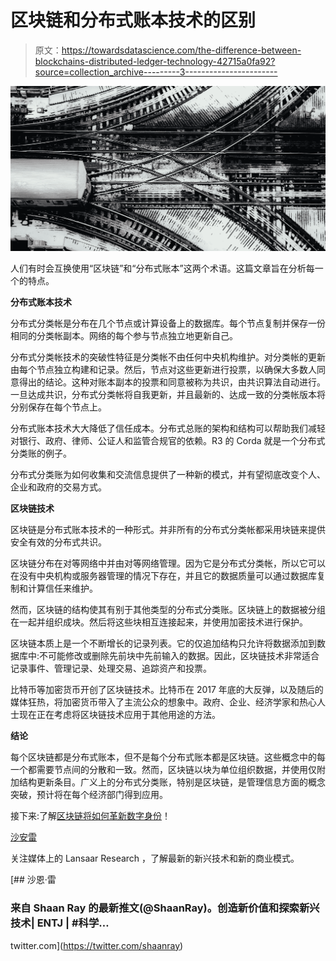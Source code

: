 # 区块链和分布式账本技术的区别

> 原文：<https://towardsdatascience.com/the-difference-between-blockchains-distributed-ledger-technology-42715a0fa92?source=collection_archive---------3----------------------->

![](img/a880f4536fd67a8dc7112c888ff9fc49.png)

人们有时会互换使用“区块链”和“分布式账本”这两个术语。这篇文章旨在分析每一个的特点。

**分布式账本技术**

分布式分类帐是分布在几个节点或计算设备上的数据库。每个节点复制并保存一份相同的分类帐副本。网络的每个参与节点独立地更新自己。

分布式分类帐技术的突破性特征是分类帐不由任何中央机构维护。对分类帐的更新由每个节点独立构建和记录。然后，节点对这些更新进行投票，以确保大多数人同意得出的结论。这种对账本副本的投票和同意被称为共识，由共识算法自动进行。一旦达成共识，分布式分类帐将自我更新，并且最新的、达成一致的分类帐版本将分别保存在每个节点上。

分布式账本技术大大降低了信任成本。分布式总账的架构和结构可以帮助我们减轻对银行、政府、律师、公证人和监管合规官的依赖。R3 的 Corda 就是一个分布式分类账的例子。

分布式分类账为如何收集和交流信息提供了一种新的模式，并有望彻底改变个人、企业和政府的交易方式。

**区块链技术**

区块链是分布式账本技术的一种形式。并非所有的分布式分类帐都采用块链来提供安全有效的分布式共识。

区块链分布在对等网络中并由对等网络管理。因为它是分布式分类帐，所以它可以在没有中央机构或服务器管理的情况下存在，并且它的数据质量可以通过数据库复制和计算信任来维护。

然而，区块链的结构使其有别于其他类型的分布式分类账。区块链上的数据被分组在一起并组织成块。然后将这些块相互连接起来，并使用加密技术进行保护。

区块链本质上是一个不断增长的记录列表。它的仅追加结构只允许将数据添加到数据库中:不可能修改或删除先前块中先前输入的数据。因此，区块链技术非常适合记录事件、管理记录、处理交易、追踪资产和投票。

比特币等加密货币开创了区块链技术。比特币在 2017 年底的大反弹，以及随后的媒体狂热，将加密货币带入了主流公众的想象中。政府、企业、经济学家和热心人士现在正在考虑将区块链技术应用于其他用途的方法。

**结论**

每个区块链都是分布式账本，但不是每个分布式账本都是区块链。这些概念中的每一个都需要节点间的分散和一致。然而，区块链以块为单位组织数据，并使用仅附加结构更新条目。广义上的分布式分类账，特别是区块链，是管理信息方面的概念突破，预计将在每个经济部门得到应用。

接下来:了解[区块链将如何革新数字身份](/https-medium-com-shaanray-how-blockchains-will-solve-privacy-88944f3c67f0)！

[沙安雷](http://www.shaanray.com/)

关注媒体上的 Lansaar Research ，了解最新的新兴技术和新的商业模式。

[](https://twitter.com/shaanray) [## 沙恩·雷

### 来自 Shaan Ray 的最新推文(@ShaanRay)。创造新价值和探索新兴技术| ENTJ | #科学…

twitter.com](https://twitter.com/shaanray)